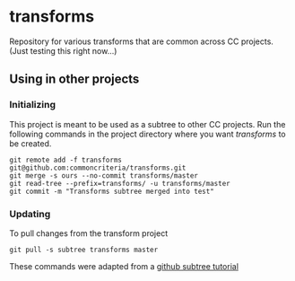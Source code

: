 # transforms
Repository for various transforms that are common across CC projects.
(Just testing this right now...)

## Using in other projects

### Initializing 
This project is meant to be used as a subtree to other CC projects. 
Run the following commands in the project directory where you want _transforms_ to be created.

```
git remote add -f transforms git@github.com:commoncriteria/transforms.git
git merge -s ours --no-commit transforms/master
git read-tree --prefix=transforms/ -u transforms/master
git commit -m "Transforms subtree merged into test"
```

### Updating

To pull changes from the transform project
```
git pull -s subtree transforms master
```

These commands were adapted from a
[github subtree tutorial](https://help.github.com/articles/about-git-subtree-merges/#adding-a-new-repository-as-a-subtree)


